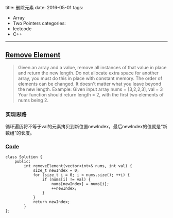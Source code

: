 title: 删除元素
date: 2016-05-01
tags:
- Array
- Two Pointers
categories:
- leetcode
- C++

---
## [Remove Element](https://leetcode.com/problems/remove-element/)
> Given an array and a value, remove all instances of that value in place and return the new length.
> Do not allocate extra space for another array, you must do this in place with constant memory.
> The order of elements can be changed. It doesn't matter what you leave beyond the new length.
> Example:
> Given input array nums = [3,2,2,3], val = 3
> Your function should return length = 2, with the first two elements of nums being 2.

### 实现思路
循环遍历将不等于val的元素拷贝到新位置newIndex，最后newIndex的值就是“新数组”的长度。

### [Code](https://github.com/Finalcheat/leetcode/blob/master/src/Remove-Element.cpp)
```
class Solution {
    public:
        int removeElement(vector<int>& nums, int val) {
            size_t newIndex = 0;
            for (size_t i = 0; i < nums.size(); ++i) {
                if (nums[i] != val) {
                    nums[newIndex] = nums[i];
                    ++newIndex;
                }
            }
            return newIndex;
        }
};
```
